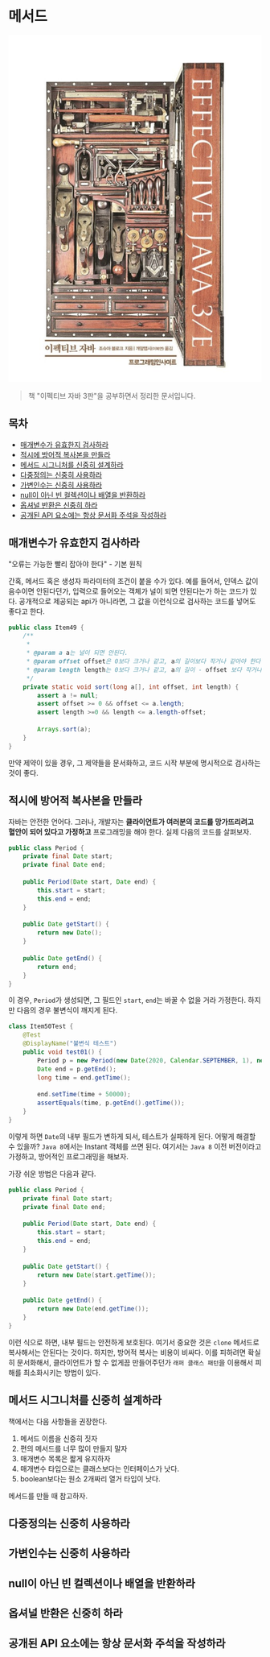 메서드
===

![대표사진](../intro.png)

> 책 "이펙티브 자바 3판"을 공부하면서 정리한 문서입니다.

## 목차
  - [매개변수가 유효한지 검사하라](#매개변수가-유효한지-검사하라)
  - [적시에 방어적 복사본을 만들라](#적시에-방어적-복사본을-만들라)
  - [메서드 시그니처를 신중히 설계하라](#메서드-시그니처를-신중히-설계하라)
  - [다중정의는 신중히 사용하라](#다중정의는-신중히-사용하라)
  - [가변인수는 신중히 사용하라](#가변인수는-신중히-사용하라)
  - [null이 아닌 빈 컬렉션이나 배열을 반환하라](#null이-아닌-빈-컬렉션이나-배열을-반환하라)
  - [옵셔널 반환은 신중히 하라](#옵셔널-반환은-신중히-하라)
  - [공개된 API 요소에는 항상 문서화 주석을 작성하라](#공개된-api-요소에는-항상-문서화-주석을-작성하라)


## 매개변수가 유효한지 검사하라

"오류는 가능한 빨리 잡아야 한다" - 기본 원칙

간혹, 메서드 혹은 생성자 파라미터의 조건이 붙을 수가 있다. 예를 들어서, 인덱스 값이 음수이면 안된다던가, 입력으로 들어오는 객체가 널이 되면 안된다는가 하는 코드가 있다. 공개적으로 제공되는 api가 아니라면, 그 값을 이런식으로 검사하는 코드를 넣어도 좋다고 한다.

```java
public class Item49 {
    /**
     * 
     * @param a a는 널이 되면 안된다.
     * @param offset offset은 0보다 크거나 같고, a의 길이보다 작거나 같아야 한다.
     * @param length length는 0보다 크거나 같고, a의 길이 - offset 보다 작거나 같아야 한다.
     */
    private static void sort(long a[], int offset, int length) {
        assert a != null;
        assert offset >= 0 && offset <= a.length;
        assert length >=0 && length <= a.length-offset;

        Arrays.sort(a);
    }
}
```

만약 제약이 있을 경우, 그 제약들을 문서화하고, 코드 시작 부분에 명시적으로 검사하는 것이 좋다.


## 적시에 방어적 복사본을 만들라

자바는 안전한 언어다. 그러나, 개발자는 **클라이언트가 여러분의 코드를 망가뜨리려고 혈안이 되어 있다고 가정하고** 프로그래밍을 해야 한다. 실제 다음의 코드를 살펴보자.

```java
public class Period {
    private final Date start;
    private final Date end;

    public Period(Date start, Date end) {
        this.start = start;
        this.end = end;
    }

    public Date getStart() {
        return new Date();
    }

    public Date getEnd() {
        return end;
    }
}
```

이 경우, `Period`가 생성되면, 그 필드인 `start`, `end`는 바꿀 수 없을 거라 가정한다. 하지만 다음의 경우 불변식이 깨지게 된다.

```java
class Item50Test {
    @Test
    @DisplayName("불변식 테스트")
    public void test01() {
        Period p = new Period(new Date(2020, Calendar.SEPTEMBER, 1), new Date(2020, Calendar.SEPTEMBER, 2));
        Date end = p.getEnd();
        long time = end.getTime();

        end.setTime(time + 50000);
        assertEquals(time, p.getEnd().getTime());
    }
}
```

이렇게 하면 `Date`의 내부 필드가 변하게 되서, 테스트가 실패하게 된다. 어떻게 해결할 수 있을까? `Java 8`에서는 Instant 객체를 쓰면 된다. 여기서는 `Java 8` 이전 버전이라고 가정하고, 방어적인 프로그래밍을 해보자. 

가장 쉬운 방법은 다음과 같다.

```java
public class Period {
    private final Date start;
    private final Date end;

    public Period(Date start, Date end) {
        this.start = start;
        this.end = end;
    }

    public Date getStart() {
        return new Date(start.getTime());
    }

    public Date getEnd() {
        return new Date(end.getTime());
    }
}
```

이런 식으로 하면, 내부 필드는 안전하게 보호된다. 여기서 중요한 것은 `clone` 메서드로 복사해서는 안된다는 것이다. 하지만, 방어적 복사는 비용이 비싸다. 이를 피하려면 확실히 문서화해서, 클라이언트가 할 수 없게끔 만들어주던가 `래퍼 클래스 패턴`을 이용해서 피해를 최소화시키는 방법이 있다.


## 메서드 시그니처를 신중히 설계하라

책에서는 다음 사항들을 권장한다.

1. 메서드 이름을 신중히 짓자
2. 편의 메서드를 너무 많이 만들지 말자
3. 매개변수 목록은 짧게 유지하자
4. 매개변수 타입으로는 클래스보다는 인터페이스가 낫다.
5. boolean보다는 원소 2개짜리 열거 타입이 낫다.

메서드를 만들 때 참고하자.


## 다중정의는 신중히 사용하라



## 가변인수는 신중히 사용하라

## null이 아닌 빈 컬렉션이나 배열을 반환하라

## 옵셔널 반환은 신중히 하라

## 공개된 API 요소에는 항상 문서화 주석을 작성하라


